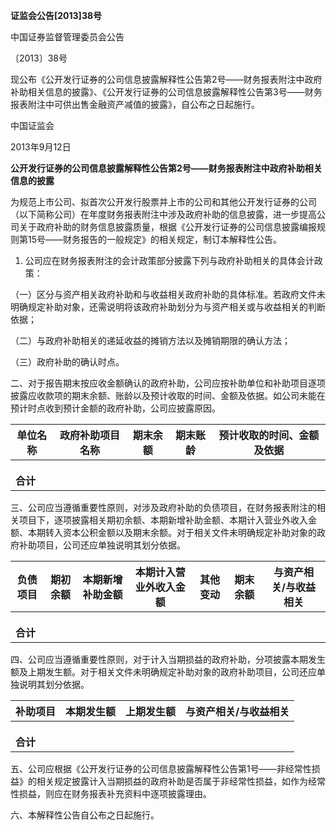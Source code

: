 **证监会公告[2013]38号**

中国证券监督管理委员会公告

〔2013〕38号

现公布《公开发行证券的公司信息披露解释性公告第2号——财务报表附注中政府补助相关信息的披露》、《公开发行证券的公司信息披露解释性公告第3号——财务报表附注中可供出售金融资产减值的披露》，自公布之日起施行。

中国证监会

2013年9月12日

**公开发行证券的公司信息披露解释性公告第2号——财务报表附注中政府补助相关信息的披露**

为规范上市公司、拟首次公开发行股票并上市的公司和其他公开发行证券的公司（以下简称公司）在年度财务报表附注中涉及政府补助的信息披露，进一步提高公司关于政府补助的财务信息披露质量，根据《公开发行证券的公司信息披露编报规则第15号——财务报告的一般规定》的相关规定，制订本解释性公告。

1.  公司应在财务报表附注的会计政策部分披露下列与政府补助相关的具体会计政策：

（一）区分与资产相关政府补助和与收益相关政府补助的具体标准。若政府文件未明确规定补助对象，还需说明将该政府补助划分为与资产相关或与收益相关的判断依据；

（二）与政府补助相关的递延收益的摊销方法以及摊销期限的确认方法；

（三）政府补助的确认时点。

二、对于报告期末按应收金额确认的政府补助，公司应按补助单位和补助项目逐项披露应收款项的期末余额、账龄以及预计收取的时间、金额及依据。如公司未能在预计时点收到预计金额的政府补助，公司应披露原因。

| 单位名称 | 政府补助项目名称 | 期末余额 | 期末账龄 | 预计收取的时间、金额及依据 |
|----------|------------------|----------|----------|----------------------------|
|          |                  |          |          |                            |
|          |                  |          |          |                            |
|          |                  |          |          |                            |
| **合计** |                  |          |          |                            |

三、公司应当遵循重要性原则，对涉及政府补助的负债项目，在财务报表附注的相关项目下，逐项披露相关期初余额、本期新增补助金额、本期计入营业外收入金额、本期转入资本公积金额以及期末余额。对于相关文件未明确规定补助对象的政府补助项目，公司还应单独说明其划分依据。

| 负债项目 | 期初余额 | 本期新增补助金额 | 本期计入营业外收入金额 | 其他 变动 | 期末 余额 | 与资产相关/与收益相关 |
|----------|----------|------------------|------------------------|-----------|-----------|-----------------------|
|          |          |                  |                        |           |           |                       |
|          |          |                  |                        |           |           |                       |
|          |          |                  |                        |           |           |                       |
| **合计** |          |                  |                        |           |           |                       |

四、公司应当遵循重要性原则，对于计入当期损益的政府补助，分项披露本期发生额及上期发生额。对于相关文件未明确规定补助对象的政府补助项目，公司还应单独说明其划分依据。

| 补助项目 | 本期发生额 | 上期发生额 | 与资产相关/与收益相关 |
|----------|------------|------------|-----------------------|
|          |            |            |                       |
|          |            |            |                       |
|          |            |            |                       |
| **合计** |            |            |                       |

五、公司应根据《公开发行证券的公司信息披露解释性公告第1号——非经常性损益》的相关规定披露计入当期损益的政府补助是否属于非经常性损益，如作为经常性损益，则应在财务报表补充资料中逐项披露理由。

六、本解释性公告自公布之日起施行。

